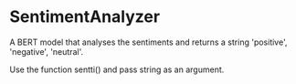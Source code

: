 # SentimentAnalyzer
A BERT model that analyses the sentiments and returns a string 'positive', 'negative', 'neutral'.

Use the function sentti() and pass string as an argument.
